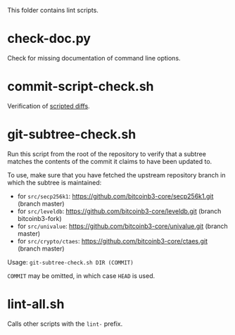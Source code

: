 This folder contains lint scripts.

check-doc.py
============
Check for missing documentation of command line options.

commit-script-check.sh
======================
Verification of [scripted diffs](/doc/developer-notes.md#scripted-diffs).

git-subtree-check.sh
====================
Run this script from the root of the repository to verify that a subtree matches the contents of
the commit it claims to have been updated to.

To use, make sure that you have fetched the upstream repository branch in which the subtree is
maintained:
* for `src/secp256k1`: https://github.com/bitcoinb3-core/secp256k1.git (branch master)
* for `src/leveldb`: https://github.com/bitcoinb3-core/leveldb.git (branch bitcoinb3-fork)
* for `src/univalue`: https://github.com/bitcoinb3-core/univalue.git (branch master)
* for `src/crypto/ctaes`: https://github.com/bitcoinb3-core/ctaes.git (branch master)

Usage: `git-subtree-check.sh DIR (COMMIT)`

`COMMIT` may be omitted, in which case `HEAD` is used.

lint-all.sh
===========
Calls other scripts with the `lint-` prefix.
